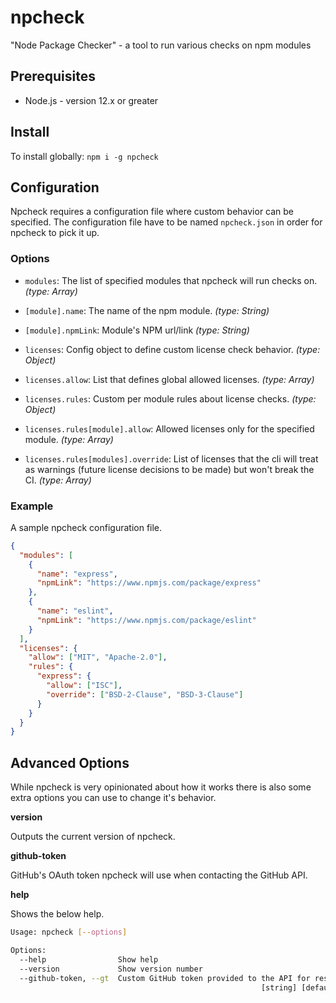# npcheck

"Node Package Checker" - a tool to run various checks on npm modules

## Prerequisites

- Node.js - version 12.x or greater

## Install

To install globally: `npm i -g npcheck`

## Configuration

Npcheck requires a configuration file where custom behavior can be specified. The configuration file have to be named `npcheck.json` in order for npcheck to pick it up.

### Options

- `modules`: The list of specified modules that npcheck will run checks on. *(type: Array)*

- `[module].name`: The name of the npm module. *(type: String)*

- `[module].npmLink`: Module's NPM url/link *(type: String)*

- `licenses`: Config object to define custom license check behavior. *(type: Object)*

- `licenses.allow`: List that defines global allowed licenses. *(type: Array)*

- `licenses.rules`: Custom per module rules about license checks. *(type: Object)*

- `licenses.rules[module].allow`: Allowed licenses only for the specified module. *(type: Array)*

- `licenses.rules[modules].override`: List of licenses that the cli will treat as warnings (future license decisions to be made) but won't break the CI. *(type: Array)*

### Example

A sample npcheck configuration file.

```json
{
  "modules": [
    {
      "name": "express",
      "npmLink": "https://www.npmjs.com/package/express"
    },
    {
      "name": "eslint",
      "npmLink": "https://www.npmjs.com/package/eslint"
    }
  ],
  "licenses": {
    "allow": ["MIT", "Apache-2.0"],
    "rules": {
      "express": {
        "allow": ["ISC"],
        "override": ["BSD-2-Clause", "BSD-3-Clause"]
      }
    }
  }
}
```

## Advanced Options

While npcheck is very opinionated about how it works there is also some extra options you can use to change it's behavior.

**version**

Outputs the current version of npcheck.

**github-token**

GitHub's OAuth token npcheck will use when contacting the GitHub API.

**help**

Shows the below help.

```sh
Usage: npcheck [--options]

Options:
  --help                Show help                                      [boolean]
  --version             Show version number                            [boolean]
  --github-token, --gt  Custom GitHub token provided to the API for resources
                                                        [string] [default: null]
```